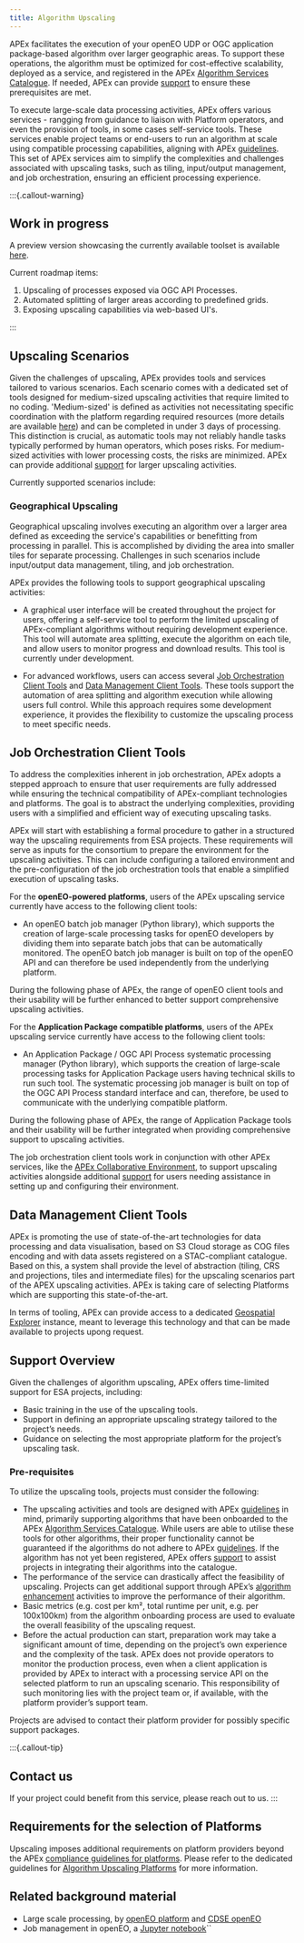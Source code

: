 ```yaml
---
title: Algorithm Upscaling
---
```


APEx facilitates the execution of your openEO UDP or OGC application package-based algorithm over larger geographic
areas. To support these operations, the algorithm must be optimized for cost-effective scalability, deployed as a service, and registered in the APEx [Algorithm Services Catalogue](onboarding.md#apex-algorithm-services-catalogue). If needed, APEx can provide [support](#support-overview) to ensure these prerequisites are met.

To execute large-scale data processing activities, APEx offers various services - rangging from guidance to liaison with
Platform operators, and even the provision of tools, in some cases self-service tools. These services enable project teams or end-users to run an algorithm at scale using compatible processing capabilities, aligning with APEx [guidelines](../interoperability/algohostingenv.md). This set of APEx services aim to simplify the
complexities and challenges associated with upscaling tasks, such as tiling, input/output
management, and job orchestration, ensuring an efficient processing experience.

:::{.callout-warning}

## Work in progress

A preview version showcasing the currently available toolset is available [here](../guides/upscaling_openeo.ipynb).

Current roadmap items:

1. Upscaling of processes exposed via OGC API Processes.
2. Automated splitting of larger areas according to predefined grids.
3. Exposing upscaling capabilities via web-based UI's.

:::

## Upscaling Scenarios

Given the challenges of upscaling, APEx provides tools and services tailored to various scenarios. Each scenario comes with a dedicated set of tools designed for medium-sized upscaling activities that require limited to no coding. 'Medium-sized' is defined as activities not necessitating specific coordination with the platform regarding required resources (more details are available [here](#requirements-for-the-selection-of-platforms)) and can be completed in under 3 days of processing. This distinction is crucial, as automatic tools may not reliably handle tasks typically performed by human operators, which poses risks. For medium-sized activities with lower processing costs, the risks are minimized. APEx can provide additional [support](#support-overview) for larger upscaling activities.

Currently supported scenarios include:

### Geographical Upscaling

Geographical upscaling involves executing an algorithm over a larger area defined as exceeding the service's capabilities or benefitting from processing in parallel. This is accomplished by dividing the area into smaller tiles for separate processing. Challenges in such scenarios include input/output data management, tiling, and job orchestration.

APEx provides the following tools to support geographical upscaling activities:

* A graphical user interface will be created throughout the project for users, offering a self-service tool to perform the limited upscaling of APEx-compliant algorithms without requiring development experience. This tool will automate area splitting, execute the algorithm on each tile, and allow users to monitor progress and download results. This tool is currently under development. 

* For advanced workflows, users can access several [Job Orchestration Client Tools](#job-orchestration-client-tools) and [Data Management Client Tools](#data-management-client-tools). These tools support the automation of area splitting and algorithm execution while allowing users full control. While this approach requires some development experience, it provides the flexibility to customize the upscaling process to meet specific needs.

## Job Orchestration Client Tools

To address the complexities inherent in job orchestration, APEx adopts a stepped approach to ensure
that user requirements are fully addressed while ensuring the technical compatibility of APEx-compliant technologies and
platforms. The goal is to abstract the underlying complexities, providing users with a simplified and efficient way of
executing upscaling tasks.

APEx will start with establishing a formal procedure to gather in a structured way the upscaling requirements from ESA
projects. These requirements will serve as inputs for the consortium to prepare the environment for the upscaling
activities. This can include configuring a tailored environment and the pre-configuration of the job orchestration tools
that enable a simplified execution of upscaling tasks.

For the **openEO-powered platforms**, users of the APEx upscaling service currently have access to the following client
tools:

* An openEO batch job manager (Python library), which supports the creation of large-scale processing tasks for openEO
  developers by dividing them into separate batch jobs that can be automatically monitored. The openEO batch job manager
  is built on top of the openEO API and can therefore be used independently from the underlying platform.

During the following phase of APEx, the range of openEO client tools and their usability will be further enhanced to
better support comprehensive upscaling activities.

For the **Application Package compatible platforms**, users of the APEx upscaling service currently have access to the
following client tools:

* An Application Package / OGC API Process systematic processing manager (Python library), which supports the creation
  of large-scale processing tasks for Application Package users having technical skills to run such tool. The systematic
  processing job manager is built on top of the OGC API Process standard interface and can, therefore, be used to
  communicate with the underlying compatible platform.

During the following phase of APEx, the range of Application Package tools and their usability will be further
integrated when providing comprehensive support to upscaling activities.

The job orchestration client tools work in conjunction with other APEx services, like the [APEx Collaborative Environment](../instantiation/ide.md), to support upscaling activities alongside additional [support](#support-overview) for users needing assistance in setting up and configuring their environment.


## Data Management Client Tools

APEx is promoting the use of state-of-the-art technologies for data processing and data visualisation, based on S3 Cloud
storage as COG files encoding and with data assets registered on a STAC-compliant catalogue. Based on this, a system
shall provide the level of abstraction (tiling, CRS and projections, tiles and intermediate files) for the upscaling
scenarios part of the APEX upscaling activities. APEx is taking care of selecting Platforms which are supporting this
state-of-the-art.

In terms of tooling, APEx can provide access to a
dedicated [Geospatial Explorer](../instantiation/geospatial_explorer.md) instance, meant to leverage this technology and
that can be made available to projects upong request.

## Support Overview

Given the challenges of algorithm upscaling, APEx offers time-limited support for ESA projects, including:

* Basic training in the use of the upscaling tools.
* Support in defining an appropriate upscaling strategy tailored to the project’s needs.
* Guidance on selecting the most appropriate platform for the project’s upscaling task.

### Pre-requisites

To utilize the upscaling tools, projects must consider the following:

* The upscaling activities and tools are designed with APEx [guidelines](../interoperability/index.md) in mind,
  primarily supporting algorithms that have been onboarded to the
  APEx [Algorithm Services Catalogue](onboarding.md#apex-algorithm-services-catalogue). While users are able to utilise
  these tools for other algorithms, their proper functionality cannot be guaranteed if the algorithms do not adhere to
  APEx [guidelines](../interoperability/algohosting.md). If the algorithm has not yet been registered, APEx
  offers [support](onboarding.md) to assist projects in integrating their algorithms into the catalogue.
* The performance of the service can drastically affect the feasibility of upscaling. Projects can get additional
  support through APEx’s [algorithm enhancement](enhancement.md) activities to improve the performance of their
  algorithm.
* Basic metrics (e.g. cost per km², total runtime per unit, e.g. per 100x100km) from the algorithm onboarding process
  are used to evaluate the overall feasibility of the upscaling request.
* Before the actual production can start, preparation work may take a significant amount of time, depending on the
  project’s own experience and the complexity of the task. APEx does not provide operators to monitor the production
  process, even when a client application is provided by APEx to interact with a processing service API on the selected
  platform to run an upscaling scenario. This responsibility of such monitoring lies with the project team or, if
  available, with the platform provider’s support team.


Projects are advised to contact their platform provider for possibly specific support packages.

:::{.callout-tip}

## Contact us

If your project could benefit from this service, please reach out to us.
:::

## Requirements for the selection of Platforms

Upscaling imposes additional requirements on platform providers beyond the APEx [compliance guidelines for platforms](../interoperability/algohostingenv.md). Please refer to the dedicated guidelines for [Algorithm Upscaling Platforms](../interoperability/upscaling.md) for more information.

## Related background material

* Large scale processing, by [openEO platform](https://docs.openeo.cloud/usecases/large-scale-processing/)
  and [CDSE openEO](https://documentation.dataspace.copernicus.eu/APIs/openEO/large_scale_processing.html)
* Job management in openEO,
  a [Jupyter notebook](https://github.com/Open-EO/openeo-community-examples/blob/main/python/ManagingMultipleLargeScaleJobs/ManagingMultipleLargeScaleJobs.ipynb)``